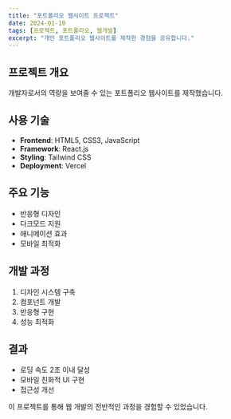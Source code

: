 ```yaml
---
title: "포트폴리오 웹사이트 프로젝트"
date: 2024-01-10
tags: [프로젝트, 포트폴리오, 웹개발]
excerpt: "개인 포트폴리오 웹사이트를 제작한 경험을 공유합니다."
---
```


## 프로젝트 개요

개발자로서의 역량을 보여줄 수 있는 포트폴리오 웹사이트를 제작했습니다.

## 사용 기술

- **Frontend**: HTML5, CSS3, JavaScript
- **Framework**: React.js
- **Styling**: Tailwind CSS
- **Deployment**: Vercel

## 주요 기능

- 반응형 디자인
- 다크모드 지원
- 애니메이션 효과
- 모바일 최적화

## 개발 과정

1. 디자인 시스템 구축
2. 컴포넌트 개발
3. 반응형 구현
4. 성능 최적화

## 결과

- 로딩 속도 2초 이내 달성
- 모바일 친화적 UI 구현
- 접근성 개선

이 프로젝트를 통해 웹 개발의 전반적인 과정을 경험할 수 있었습니다.
